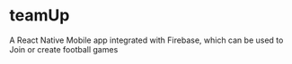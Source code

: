 # teamUp
A React Native Mobile app integrated with Firebase, which can be used to Join or create football games
